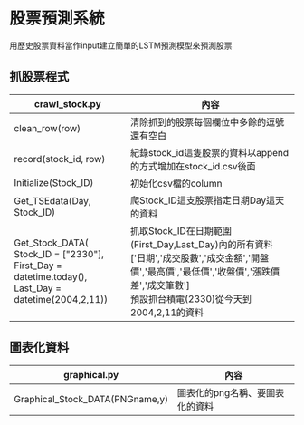 # 股票預測系統
用歷史股票資料當作input建立簡單的LSTM預測模型來預測股票
## 抓股票程式
crawl_stock.py|內容
---|---
clean_row(row)|清除抓到的股票每個欄位中多餘的逗號還有空白
record(stock_id, row)|紀錄stock_id這隻股票的資料以append的方式增加在stock_id.csv後面
Initialize(Stock_ID)|初始化csv檔的column
Get_TSEdata(Day, Stock_ID)|爬Stock_ID這支股票指定日期Day這天的資料
Get_Stock_DATA(<br/>Stock_ID = ["2330"], <br/>First_Day = datetime.today(), <br/>Last_Day = datetime(2004,2,11))|抓取Stock_ID在日期範圍(First_Day,Last_Day)內的所有資料<br/>['日期','成交股數','成交金額','開盤價','最高價','最低價','收盤價','漲跌價差','成交筆數']<br/>預設抓台積電(2330)從今天到2004,2,11的資料

## 圖表化資料
graphical.py|內容
---|---
Graphical_Stock_DATA(PNGname,y)|圖表化的png名稱、要圖表化的資料
